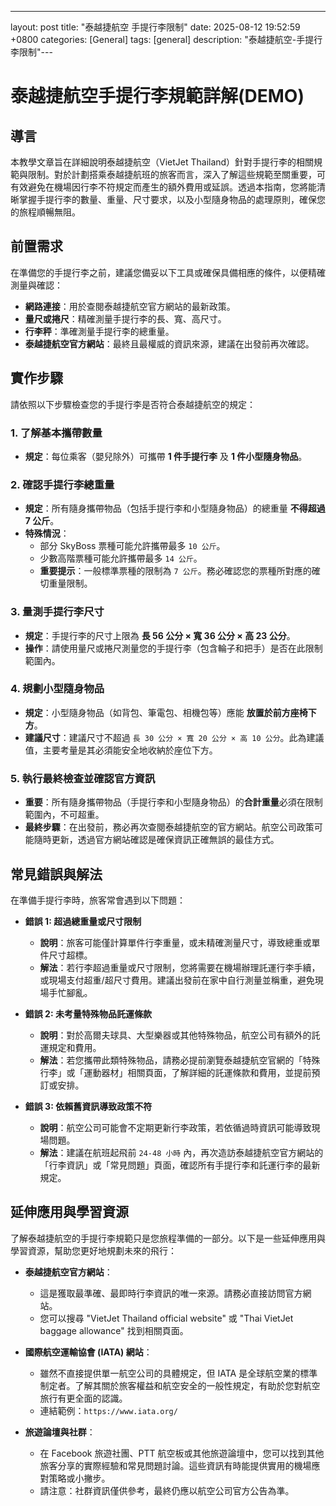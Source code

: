 ---
layout: post
title: "泰越捷航空 手提行李限制"
date: 2025-08-12 19:52:59 +0800
categories: [General]
tags: [general]
description: "泰越捷航空-手提行李限制"---

# 泰越捷航空手提行李規範詳解(DEMO)

## 導言

本教學文章旨在詳細說明泰越捷航空（VietJet Thailand）針對手提行李的相關規範與限制。對於計劃搭乘泰越捷航班的旅客而言，深入了解這些規範至關重要，可有效避免在機場因行李不符規定而產生的額外費用或延誤。透過本指南，您將能清晰掌握手提行李的數量、重量、尺寸要求，以及小型隨身物品的處理原則，確保您的旅程順暢無阻。

## 前置需求

在準備您的手提行李之前，建議您備妥以下工具或確保具備相應的條件，以便精確測量與確認：

*   **網路連接**：用於查閱泰越捷航空官方網站的最新政策。
*   **量尺或捲尺**：精確測量手提行李的長、寬、高尺寸。
*   **行李秤**：準確測量手提行李的總重量。
*   **泰越捷航空官方網站**：最終且最權威的資訊來源，建議在出發前再次確認。

## 實作步驟

請依照以下步驟檢查您的手提行李是否符合泰越捷航空的規定：

### 1. 了解基本攜帶數量

*   **規定**：每位乘客（嬰兒除外）可攜帶 **1 件手提行李** 及 **1 件小型隨身物品**。

### 2. 確認手提行李總重量

*   **規定**：所有隨身攜帶物品（包括手提行李和小型隨身物品）的總重量 **不得超過 7 公斤**。
*   **特殊情況**：
    *   部分 SkyBoss 票種可能允許攜帶最多 `10 公斤`。
    *   少數高階票種可能允許攜帶最多 `14 公斤`。
    *   **重要提示**：一般標準票種的限制為 `7 公斤`。務必確認您的票種所對應的確切重量限制。

### 3. 量測手提行李尺寸

*   **規定**：手提行李的尺寸上限為 **長 56 公分 × 寬 36 公分 × 高 23 公分**。
*   **操作**：請使用量尺或捲尺測量您的手提行李（包含輪子和把手）是否在此限制範圍內。

### 4. 規劃小型隨身物品

*   **規定**：小型隨身物品（如背包、筆電包、相機包等）應能 **放置於前方座椅下方**。
*   **建議尺寸**：建議尺寸不超過 `長 30 公分 × 寬 20 公分 × 高 10 公分`。此為建議值，主要考量是其必須能安全地收納於座位下方。

### 5. 執行最終檢查並確認官方資訊

*   **重要**：所有隨身攜帶物品（手提行李和小型隨身物品）的**合計重量**必須在限制範圍內，不可超重。
*   **最終步驟**：在出發前，務必再次查閱泰越捷航空的官方網站。航空公司政策可能隨時更新，透過官方網站確認是確保資訊正確無誤的最佳方式。

## 常見錯誤與解法

在準備手提行李時，旅客常會遇到以下問題：

*   **錯誤 1: 超過總重量或尺寸限制**
    *   **說明**：旅客可能僅計算單件行李重量，或未精確測量尺寸，導致總重或單件尺寸超標。
    *   **解法**：若行李超過重量或尺寸限制，您將需要在機場辦理託運行李手續，或現場支付超重/超尺寸費用。建議出發前在家中自行測量並稱重，避免現場手忙腳亂。

*   **錯誤 2: 未考量特殊物品託運條款**
    *   **說明**：對於高爾夫球具、大型樂器或其他特殊物品，航空公司有額外的託運規定和費用。
    *   **解法**：若您攜帶此類特殊物品，請務必提前瀏覽泰越捷航空官網的「特殊行李」或「運動器材」相關頁面，了解詳細的託運條款和費用，並提前預訂或安排。

*   **錯誤 3: 依賴舊資訊導致政策不符**
    *   **說明**：航空公司可能會不定期更新行李政策，若依循過時資訊可能導致現場問題。
    *   **解法**：建議在航班起飛前 `24-48 小時` 內，再次造訪泰越捷航空官方網站的「行李資訊」或「常見問題」頁面，確認所有手提行李和託運行李的最新規定。

## 延伸應用與學習資源

了解泰越捷航空的手提行李規範只是您旅程準備的一部分。以下是一些延伸應用與學習資源，幫助您更好地規劃未來的飛行：

*   **泰越捷航空官方網站**：
    *   這是獲取最準確、最即時行李資訊的唯一來源。請務必直接訪問官方網站。
    *   您可以搜尋 "VietJet Thailand official website" 或 "Thai VietJet baggage allowance" 找到相關頁面。

*   **國際航空運輸協會 (IATA) 網站**：
    *   雖然不直接提供單一航空公司的具體規定，但 IATA 是全球航空業的標準制定者。了解其關於旅客權益和航空安全的一般性規定，有助於您對航空旅行有更全面的認識。
    *   連結範例：`https://www.iata.org/`

*   **旅遊論壇與社群**：
    *   在 Facebook 旅遊社團、PTT 航空板或其他旅遊論壇中，您可以找到其他旅客分享的實際經驗和常見問題討論。這些資訊有時能提供實用的機場應對策略或小撇步。
    *   請注意：社群資訊僅供參考，最終仍應以航空公司官方公告為準。